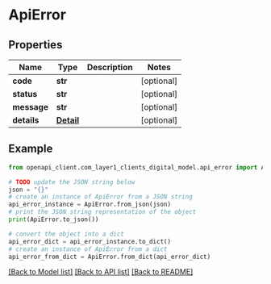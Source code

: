 # ApiError


## Properties

Name | Type | Description | Notes
------------ | ------------- | ------------- | -------------
**code** | **str** |  | [optional] 
**status** | **str** |  | [optional] 
**message** | **str** |  | [optional] 
**details** | [**Detail**](Detail.md) |  | [optional] 

## Example

```python
from openapi_client.com_layer1_clients_digital_model.api_error import ApiError

# TODO update the JSON string below
json = "{}"
# create an instance of ApiError from a JSON string
api_error_instance = ApiError.from_json(json)
# print the JSON string representation of the object
print(ApiError.to_json())

# convert the object into a dict
api_error_dict = api_error_instance.to_dict()
# create an instance of ApiError from a dict
api_error_from_dict = ApiError.from_dict(api_error_dict)
```
[[Back to Model list]](../README.md#documentation-for-models) [[Back to API list]](../README.md#documentation-for-api-endpoints) [[Back to README]](../README.md)


